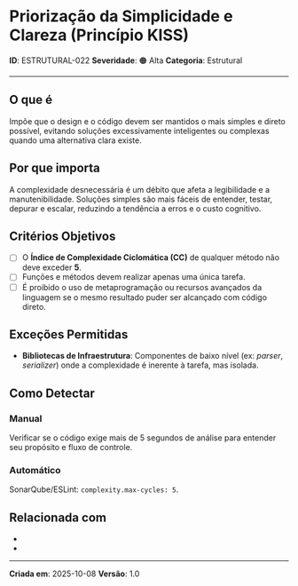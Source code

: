 # Priorização da Simplicidade e Clareza (Princípio KISS)

**ID**: ESTRUTURAL-022
**Severidade**: 🟠 Alta
**Categoria**: Estrutural

---

## O que é

Impõe que o design e o código devem ser mantidos o mais simples e direto possível, evitando soluções excessivamente inteligentes ou complexas quando uma alternativa clara existe.

## Por que importa

A complexidade desnecessária é um débito que afeta a legibilidade e a manutenibilidade. Soluções simples são mais fáceis de entender, testar, depurar e escalar, reduzindo a tendência a erros e o custo cognitivo.

## Critérios Objetivos

- [ ] O **Índice de Complexidade Ciclomática (CC)** de qualquer método não deve exceder **5**.
- [ ] Funções e métodos devem realizar apenas uma única tarefa.
- [ ] É proibido o uso de metaprogramação ou recursos avançados da linguagem se o mesmo resultado puder ser alcançado com código direto.

## Exceções Permitidas

- **Bibliotecas de Infraestrutura**: Componentes de baixo nível (ex: *parser*, *serializer*) onde a complexidade é inerente à tarefa, mas isolada.

## Como Detectar

### Manual

Verificar se o código exige mais de 5 segundos de análise para entender seu propósito e fluxo de controle.

### Automático

SonarQube/ESLint: `complexity.max-cycles: 5`.

## Relacionada com

- [ESTRUTURAL-001]: reforça (1 Nível de Indentação)
- [COMPORTAMENTAL-010]: reforça (SRP)

---

**Criada em**: 2025-10-08
**Versão**: 1.0
